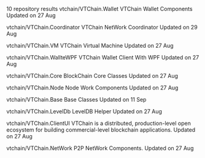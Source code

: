 10 repository results
vtchain/VTChain.Wallet
VTChain Wallet Components
Updated on 27 Aug

vtchain/VTChain.Coordinator
VTChain NetWork Coordinator
Updated on 29 Aug

vtchain/VTChain.VM
VTChain Virtual Machine
Updated on 27 Aug

vtchain/VTChain.WallteWPF
VTChain Wallet Client With WPF
Updated on 27 Aug

vtchain/VTChain.Core
BlockChain Core Classes
Updated on 27 Aug

vtchain/VTChain.Node
Node Work Components
Updated on 27 Aug

vtchain/VTChain.Base
Base Classes
Updated on 11 Sep

vtchain/VTChain.LevelDb
LevelDB Helper
Updated on 27 Aug

vtchain/VTChain.ClientUI
VTChain is a distributed, production-level open ecosystem for building commercial-level blockchain applications.
Updated on 27 Aug

vtchain/VTChain.NetWork
P2P NetWork Components.
Updated on 27 Aug
